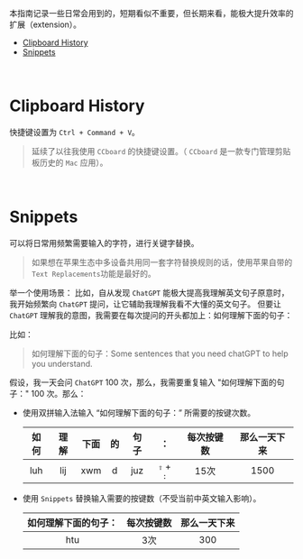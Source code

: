 本指南记录一些日常会用到的，短期看似不重要，但长期来看，能极大提升效率的扩展（extension）。

- [Clipboard History](#clipboard-history)
- [Snippets](#snippets)

</br>

# Clipboard History
快捷键设置为 `Ctrl + Command + V`。
> 延续了以往我使用 `CCboard` 的快捷键设置。（ `CCboard` 是一款专门管理剪贴板历史的 `Mac` 应用）。

</br>

# Snippets
可以将日常用频繁需要输入的字符，进行关键字替换。

> 如果想在苹果生态中多设备共用同一套字符替换规则的话，使用苹果自带的`Text Replacements`功能是最好的。

举一个使用场景：
比如，自从发现 `ChatGPT` 能极大提高我理解英文句子原意时，我开始频繁向 `ChatGPT` 提问，让它辅助我理解我看不大懂的英文句子。
但要让 `ChatGPT` 理解我的意图，我需要在每次提问的开头都加上：如何理解下面的句子：

比如：
> 如何理解下面的句子：Some sentences that you need chatGPT to help you understand.

假设，我一天会问 `ChatGPT` 100 次，那么，我需要重复输入 "如何理解下面的句子：" 100 次。那么：

- 使用双拼输入法输入 “如何理解下面的句子：” 所需要的按键次数。

    | 如何 | 理解 | 下面 |  的  | 句子 |             ：              | 每次按键数 | 那么一天下来 |
    | :--: | :--: | :--: | :--: | :--: | :-------------------------: | :------: | :-------: |
    | luh  | lij  | xwm  |  d   | juz  | <kbd>⇧</kbd> + <kbd>:</kbd> |   15次   | 1500 |

- 使用 `Snippets` 替换输入需要的按键数（不受当前中英文输入影响）。

    | 如何理解下面的句子： | 每次按键数 | 那么一天下来 |
    | :------------------: | :------: | :-------: |
    |         htu          |   3次    | 300 |




